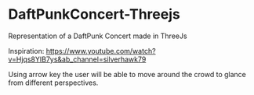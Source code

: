 # DaftPunkConcert-Threejs
Representation of a DaftPunk Concert made in ThreeJs

Inspiration: https://www.youtube.com/watch?v=Hjqs8YIB7ys&ab_channel=silverhawk79

Using arrow key the user will be able to move around the crowd to glance from different perspectives.
